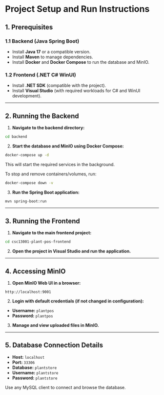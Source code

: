 # Project Setup and Run Instructions

## 1. Prerequisites

### **1.1 Backend (Java Spring Boot)**

- Install **Java 17** or a compatible version.
- Install **Maven** to manage dependencies.
- Install **Docker** and **Docker Compose** to run the database and MinIO.

### **1.2 Frontend (.NET C# WinUI)**

- Install **.NET SDK** (compatible with the project).
- Install **Visual Studio** (with required workloads for C# and WinUI development).

---

## 2. Running the Backend

1. **Navigate to the backend directory:**

```bash
cd backend
```

2. **Start the database and MinIO using Docker Compose:**

```bash
docker-compose up -d
```

This will start the required services in the background.

To stop and remove containers/volumes, run:

```bash
docker-compose down -v
```

3. **Run the Spring Boot application:**

```bash
mvn spring-boot:run
```

---

## 3. Running the Frontend

1. **Navigate to the main frontend project:**

```bash
cd csc13001-plant-pos-frontend
```

2. **Open the project in Visual Studio and run the application.**

---

## 4. Accessing MinIO

1. **Open MinIO Web UI in a browser:**

```
http://localhost:9001
```

2. **Login with default credentials (if not changed in configuration):**

- **Username:** `plantpos`
- **Password:** `plantpos`

3. **Manage and view uploaded files in MinIO.**

---

## 5. Database Connection Details

- **Host:** `localhost`
- **Port:** `33306`
- **Database:** `plantstore`
- **Username:** `plantstore`
- **Password:** `plantstore`

Use any MySQL client to connect and browse the database.
